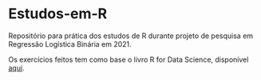 # Estudos-em-R
Repositório para prática dos estudos de R durante projeto de pesquisa em Regressão Logística Binária em 2021.

Os exercícios feitos tem como base o livro R for Data Science, disponível [aqui](https://r4ds.had.co.nz/index.html).
